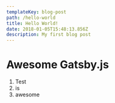 ```yaml
---
templateKey: blog-post
path: /hello-world
title: Hello World!
date: 2018-01-05T15:48:13.856Z
description: My first blog post
---
```

# Awesome Gatsby.js

1. Test
2. is
3. awesome

